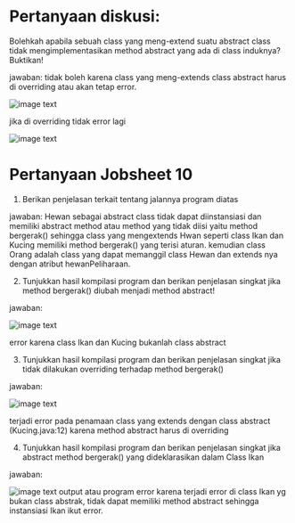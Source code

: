 # Pertanyaan diskusi:

Bolehkah apabila sebuah class yang meng-extend suatu abstract class tidak mengimplementasikan method abstract yang ada di class induknya? Buktikan!

jawaban: tidak boleh karena class yang meng-extends class abstract harus di overriding atau akan tetap error.

![image text]( https://github.com/aqilspc/PBO-2C-1941720064/blob/master/Pertemuan%2010/Praktikum/gambar/1.PNG)

jika di overriding tidak error lagi

![image text]( https://github.com/aqilspc/PBO-2C-1941720064/blob/master/Pertemuan%2010/Praktikum/gambar/2.PNG)


# Pertanyaan Jobsheet 10

1. Berikan penjelasan terkait tentang jalannya program diatas

jawaban: Hewan sebagai abstract class tidak dapat diinstansiasi dan memiliki abstract method atau method yang tidak diisi yaitu method bergerak() sehingga class yang mengextends Hwan seperti class Ikan dan Kucing memiliki method bergerak() yang terisi aturan. kemudian class Orang adalah class yang dapat memanggil class Hewan dan extends nya dengan atribut hewanPeliharaan. 

2. Tunjukkan hasil kompilasi program dan berikan penjelasan singkat jika method bergerak() diubah menjadi method abstract!

jawaban:

![image text]( https://github.com/aqilspc/PBO-2C-1941720064/blob/master/Pertemuan%2010/Praktikum/gambar/3.PNG)


error karena class Ikan dan Kucing bukanlah class abstract

3. Tunjukkan hasil kompilasi program dan berikan penjelasan singkat jika tidak dilakukan overriding terhadap method bergerak()

jawaban: 

![image text]( https://github.com/aqilspc/PBO-2C-1941720064/blob/master/Pertemuan%2010/Praktikum/gambar/4.PNG)

terjadi error pada penamaan class yang extends dengan class abstract (Kucing.java:12) karena method abstract harus di overriding

4. Tunjukkan hasil kompilasi program dan berikan penjelasan singkat jika abstract method
bergerak() yang dideklarasikan dalam Class Ikan 

jawaban: 

![image text]( https://github.com/aqilspc/PBO-2C-1941720064/blob/master/Pertemuan%2010/Praktikum/gambar/5.PNG)
output atau program error karena terjadi error di class Ikan yg bukan class abstrak, tidak dapat memiliki method abstract sehingga instansiasi Ikan ikut error.


